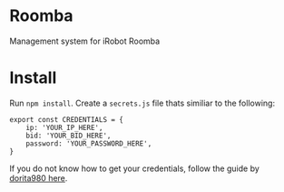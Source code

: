 # Roomba
Management system for iRobot Roomba

# Install
Run `npm install`.
Create a `secrets.js` file thats similiar to the following:
```
export const CREDENTIALS = {
    ip: 'YOUR_IP_HERE',
    bid: 'YOUR_BID_HERE',
    password: 'YOUR_PASSWORD_HERE',
}
```
If you do not know how to get your credentials, follow the guide by [dorita980 here](https://github.com/koalazak/dorita980#how-to-get-your-usernameblid-and-password).